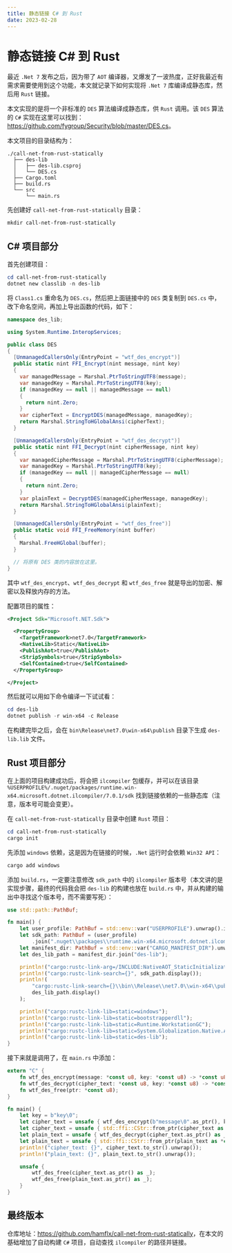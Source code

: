 ```yaml
---
title: 静态链接 C# 到 Rust
date: 2023-02-28
---
```


# 静态链接 C# 到 Rust

最近 `.Net 7` 发布之后，因为带了 `AOT` 编译器，又爆发了一波热度，正好我最近有需求需要使用到这个功能，本文就记录下如何实现将 `.Net 7` 库编译成静态库，然后用 `Rust` 链接。

本文实现的是将一个非标准的 `DES` 算法编译成静态库，供 `Rust` 调用。该 `DES` 算法的 `C#` 实现在这里可以找到：<https://github.com/fygroup/Security/blob/master/DES.cs>。

本文项目的目录结构为：

```plaintext
./call-net-from-rust-statically
  ├── des-lib
  │   ├── des-lib.csproj
  │   └── DES.cs
  ├── Cargo.toml
  ├── build.rs
  └── src
      └── main.rs
```

先创建好 `call-net-from-rust-statically` 目录：

```powershell
mkdir call-net-from-rust-statically
```

## C# 项目部分

首先创建项目：

```powershell
cd call-net-from-rust-statically
dotnet new classlib -n des-lib
```

将 `Class1.cs` 重命名为 `DES.cs`，然后把上面链接中的 `DES` 类复制到 `DES.cs` 中，改下命名空间，再加上导出函数的代码，如下：

```csharp
namespace des_lib;

using System.Runtime.InteropServices;

public class DES
{
  [UnmanagedCallersOnly(EntryPoint = "wtf_des_encrypt")]
  public static nint FFI_Encrypt(nint message, nint key)
  {
    var managedMessage = Marshal.PtrToStringUTF8(message);
    var managedKey = Marshal.PtrToStringUTF8(key);
    if (managedKey == null || managedMessage == null)
    {
      return nint.Zero;
    }
    var cipherText = EncryptDES(managedMessage, managedKey);
    return Marshal.StringToHGlobalAnsi(cipherText);
  }

  [UnmanagedCallersOnly(EntryPoint = "wtf_des_decrypt")]
  public static nint FFI_Decrypt(nint cipherMessage, nint key)
  {
    var managedCipherMessage = Marshal.PtrToStringUTF8(cipherMessage);
    var managedKey = Marshal.PtrToStringUTF8(key);
    if (managedKey == null || managedCipherMessage == null)
    {
      return nint.Zero;
    }
    var plainText = DecryptDES(managedCipherMessage, managedKey);
    return Marshal.StringToHGlobalAnsi(plainText);
  }

  [UnmanagedCallersOnly(EntryPoint = "wtf_des_free")]
  public static void FFI_FreeMemory(nint buffer)
  {
    Marshal.FreeHGlobal(buffer);
  }

  // 将原有 DES 类的内容放在这里。
}
```

其中 `wtf_des_encrypt`、`wtf_des_decrypt` 和 `wtf_des_free` 就是导出的加密、解密以及释放内存的方法。

配置项目的属性：

```xml
<Project Sdk="Microsoft.NET.Sdk">

  <PropertyGroup>
    <TargetFramework>net7.0</TargetFramework>
    <NativeLib>Static</NativeLib>
    <PublishAot>true</PublishAot>
    <StripSymbols>true</StripSymbols>
    <SelfContained>true</SelfContained>
  </PropertyGroup>

</Project>
```

然后就可以用如下命令编译一下试试看：

```powershell
cd des-lib
dotnet publish -r win-x64 -c Release
```

在构建完毕之后，会在 `bin\Release\net7.0\win-x64\publish` 目录下生成 `des-lib.lib` 文件。

## Rust 项目部分

在上面的项目构建成功后，将会把 `ilcompiler` 包缓存，并可以在该目录 `%USERPROFILE%/.nuget/packages/runtime.win-x64.microsoft.dotnet.ilcompiler/7.0.1/sdk` 找到链接依赖的一些静态库（注意，版本号可能会变更）。

在 `call-net-from-rust-statically` 目录中创建 `Rust` 项目：

```powershell
cd call-net-from-rust-statically
cargo init
```

先添加 `windows` 依赖，这是因为在链接的时候，`.Net` 运行时会依赖 `Win32 API`：

```powershell
cargo add windows
```

添加 `build.rs`，一定要注意修改 `sdk_path` 中的 `ilcompiler` 版本号（本文讲的是实现步骤，最终的代码我会把 `des-lib` 的构建也放在 `build.rs` 中，并从构建的输出中寻找这个版本号，而不需要写死）：

```rust
use std::path::PathBuf;

fn main() {
    let user_profile: PathBuf = std::env::var("USERPROFILE").unwrap().into();
    let sdk_path: PathBuf = (user_profile)
        .join(".nuget\\packages\\runtime.win-x64.microsoft.dotnet.ilcompiler\\7.0.1\\sdk");
    let manifest_dir: PathBuf = std::env::var("CARGO_MANIFEST_DIR").unwrap().into();
    let des_lib_path = manifest_dir.join("des-lib");

    println!("cargo:rustc-link-arg=/INCLUDE:NativeAOT_StaticInitialization");
    println!("cargo:rustc-link-search={}", sdk_path.display());
    println!(
        "cargo:rustc-link-search={}\\bin\\Release\\net7.0\\win-x64\\publish",
        des_lib_path.display()
    );

    println!("cargo:rustc-link-lib=static=windows");
    println!("cargo:rustc-link-lib=static=bootstrapperdll");
    println!("cargo:rustc-link-lib=static=Runtime.WorkstationGC");
    println!("cargo:rustc-link-lib=static=System.Globalization.Native.Aot");
    println!("cargo:rustc-link-lib=static=des-lib");
}
```

接下来就是调用了，在 `main.rs` 中添加：

```rust
extern "C" {
    fn wtf_des_encrypt(message: *const u8, key: *const u8) -> *const u8;
    fn wtf_des_decrypt(cipher_text: *const u8, key: *const u8) -> *const u8;
    fn wtf_des_free(ptr: *const u8);
}

fn main() {
    let key = b"key\0";
    let cipher_text = unsafe { wtf_des_encrypt(b"message\0".as_ptr(), key.as_ptr()) };
    let cipher_text = unsafe { std::ffi::CStr::from_ptr(cipher_text as *const i8) };
    let plain_text = unsafe { wtf_des_decrypt(cipher_text.as_ptr() as _, key.as_ptr()) };
    let plain_text = unsafe { std::ffi::CStr::from_ptr(plain_text as *const i8) };
    println!("cipher_text: {}", cipher_text.to_str().unwrap());
    println!("plain_text: {}", plain_text.to_str().unwrap());

    unsafe {
        wtf_des_free(cipher_text.as_ptr() as _);
        wtf_des_free(plain_text.as_ptr() as _);
    }
}
```

## 最终版本

仓库地址：<https://github.com/hamflx/call-net-from-rust-statically>，在本文的基础增加了自动构建 `C#` 项目，自动查找 `ilcompiler` 的路径并链接。

